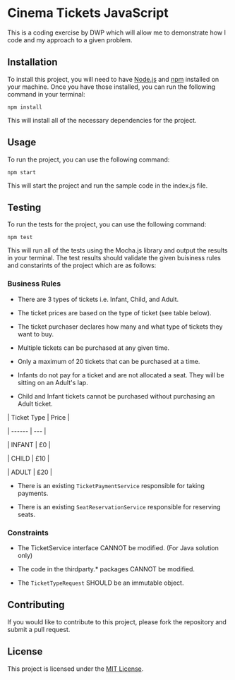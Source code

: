 # Cinema Tickets JavaScript

This is a coding exercise by DWP which will allow me to demonstrate how I code and my approach to a given problem.

## Installation

To install this project, you will need to have [Node.js](https://nodejs.org/en/) and [npm](https://www.npmjs.com/) installed on your machine. Once you have those installed, you can run the following command in your terminal:

`npm install`

This will install all of the necessary dependencies for the project.

## Usage

To run the project, you can use the following command:

`npm start`

This will start the project and run the sample code in the index.js file.

## Testing

To run the tests for the project, you can use the following command:

`npm test`

This will run all of the tests using the Mocha.js library and output the results in your terminal.
The test results should validate the given buisiness rules and constarints of the project which are as follows:

### Business Rules

- There are 3 types of tickets i.e. Infant, Child, and Adult.

- The ticket prices are based on the type of ticket (see table below).

- The ticket purchaser declares how many and what type of tickets they want to buy.

- Multiple tickets can be purchased at any given time.

- Only a maximum of 20 tickets that can be purchased at a time.

- Infants do not pay for a ticket and are not allocated a seat. They will be sitting on an Adult's lap.

- Child and Infant tickets cannot be purchased without purchasing an Adult ticket.

| Ticket Type | Price |

| ------ | --- |

| INFANT | £0 |

| CHILD | £10 |

| ADULT | £20 |

- There is an existing `TicketPaymentService` responsible for taking payments.

- There is an existing `SeatReservationService` responsible for reserving seats.

### Constraints

- The TicketService interface CANNOT be modified. (For Java solution only)

- The code in the thirdparty.\* packages CANNOT be modified.

- The `TicketTypeRequest` SHOULD be an immutable object.

## Contributing

If you would like to contribute to this project, please fork the repository and submit a pull request.

## License

This project is licensed under the [MIT License](https://opensource.org/licenses/MIT).

